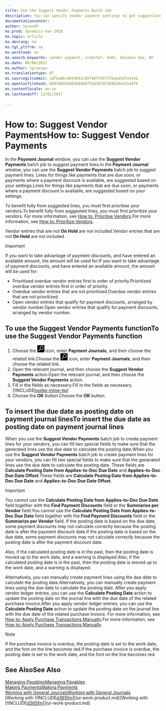 ```yaml
---
title: Use the Suggest Vendor Payments Batch Job
description: You can specify vendor payment settings to get suggestions or proposals for payments that are due soon or where a discount is available.
documentationcenter: 
author: SorenGP
ms.prod: dynamics-nav-2018
ms.topic: article
ms.devlang: na
ms.tgt_pltfrm: na
ms.workload: na
ms.search.keywords: vendor payment, creditor, debt, balance due, AP
ms.date: 06/06/2017
ms.author: sgroespe
ms.translationtype: HT
ms.sourcegitcommit: 1dfba8b14019991c95f40ffd5f7fbaed5df414eb
ms.openlocfilehash: 66030855b065b89b077ed197df2698244431d4f6
ms.contentlocale: en-nz
ms.lasthandoff: 12/01/2017

---
```

# <a name="how-to-suggest-vendor-payments"></a><span data-ttu-id="c9275-103">How to: Suggest Vendor Payments</span><span class="sxs-lookup"><span data-stu-id="c9275-103">How to: Suggest Vendor Payments</span></span>
<span data-ttu-id="c9275-104">In the **Payment Journal** window, you can use the **Suggest Vendor Payments** batch job to suggest payment lines.</span><span class="sxs-lookup"><span data-stu-id="c9275-104">In the **Payment Journal** window, you can use the **Suggest Vendor Payments** batch job to suggest payment lines.</span></span> <span data-ttu-id="c9275-105">Lines for things like payments that are due soon, or payments where a payment discount is available, are suggested based on your settings.</span><span class="sxs-lookup"><span data-stu-id="c9275-105">Lines for things like payments that are due soon, or payments where a payment discount is available, are suggested based on your settings.</span></span>

<span data-ttu-id="c9275-106">To benefit fully from suggested lines, you must first prioritise your vendors.</span><span class="sxs-lookup"><span data-stu-id="c9275-106">To benefit fully from suggested lines, you must first prioritize your vendors.</span></span> <span data-ttu-id="c9275-107">For more information, see [How to: Prioritise Vendors](purchasing-how-prioritize-vendors.md).</span><span class="sxs-lookup"><span data-stu-id="c9275-107">For more information, see [How to: Prioritize Vendors](purchasing-how-prioritize-vendors.md).</span></span>  

<span data-ttu-id="c9275-108">Vendor entries that are not **On Hold** are not included.</span><span class="sxs-lookup"><span data-stu-id="c9275-108">Vendor entries that are not **On Hold** are not included.</span></span>  

> [!IMPORTANT]  
>   <span data-ttu-id="c9275-109">If you want to take advantage of payment discounts, and have entered an available amount, the amount will be used for:</span><span class="sxs-lookup"><span data-stu-id="c9275-109">If you want to take advantage of payment discounts, and have entered an available amount, the amount will be used for:</span></span>  

* <span data-ttu-id="c9275-110">Prioritised overdue vendor entries first in order of priority.</span><span class="sxs-lookup"><span data-stu-id="c9275-110">Prioritized overdue vendor entries first in order of priority.</span></span>  
* <span data-ttu-id="c9275-111">Overdue vendor entries that are not prioritised.</span><span class="sxs-lookup"><span data-stu-id="c9275-111">Overdue vendor entries that are not prioritized.</span></span>  
* <span data-ttu-id="c9275-112">Open vendor entries that qualify for payment discounts, arranged by vendor number.</span><span class="sxs-lookup"><span data-stu-id="c9275-112">Open vendor entries that qualify for payment discounts, arranged by vendor number.</span></span>  

## <a name="to-use-the-suggest-vendor-payments-function"></a><span data-ttu-id="c9275-113">To use the Suggest Vendor Payments function</span><span class="sxs-lookup"><span data-stu-id="c9275-113">To use the Suggest Vendor Payments function</span></span>
1. <span data-ttu-id="c9275-114">Choose the ![Search for Page or Report](media/ui-search/search_small.png "Search for Page or Report icon") icon, enter **Payment Journals**, and then choose the related link.</span><span class="sxs-lookup"><span data-stu-id="c9275-114">Choose the ![Search for Page or Report](media/ui-search/search_small.png "Search for Page or Report icon") icon, enter **Payment Journals**, and then choose the related link.</span></span>  
2. <span data-ttu-id="c9275-115">Open the relevant journal, and then choose the **Suggest Vendor Payments** action.</span><span class="sxs-lookup"><span data-stu-id="c9275-115">Open the relevant journal, and then choose the **Suggest Vendor Payments** action.</span></span>  
3. <span data-ttu-id="c9275-116">Fill in the fields as necessary.</span><span class="sxs-lookup"><span data-stu-id="c9275-116">Fill in the fields as necessary.</span></span> [!INCLUDE[tooltip-inline-tip](includes/tooltip-inline-tip_md.md)]  
4. <span data-ttu-id="c9275-117">Choose the **OK** button.</span><span class="sxs-lookup"><span data-stu-id="c9275-117">Choose the **OK** button.</span></span>  

## <a name="to-insert-the-due-date-as-posting-date-on-payment-journal-lines"></a><span data-ttu-id="c9275-118">To insert the due date as posting date on payment journal lines</span><span class="sxs-lookup"><span data-stu-id="c9275-118">To insert the due date as posting date on payment journal lines</span></span>
<span data-ttu-id="c9275-119">When you use the **Suggest Vendor Payments** batch job to create payment lines for your vendors, you can fill two special fields to make sure that the generated lines use the due date to calculate the posting date.</span><span class="sxs-lookup"><span data-stu-id="c9275-119">When you use the **Suggest Vendor Payments** batch job to create payment lines for your vendors, you can fill two special fields to make sure that the generated lines use the due date to calculate the posting date.</span></span> <span data-ttu-id="c9275-120">These fields are **Calculate Posting Date from Applies-to-Doc Due Date** and **Applies-to-Doc Due Date Offset**.</span><span class="sxs-lookup"><span data-stu-id="c9275-120">These fields are **Calculate Posting Date from Applies-to-Doc Due Date** and **Applies-to-Doc Due Date Offset**.</span></span>  

> [!IMPORTANT]  
>   <span data-ttu-id="c9275-121">You cannot use the **Calculate Posting Date from Applies-to-Doc Due Date** field together with the **Find Payment Discounts** field or the **Summarise per Vendor** field.</span><span class="sxs-lookup"><span data-stu-id="c9275-121">You cannot use the **Calculate Posting Date from Applies-to-Doc Due Date** field together with the **Find Payment Discounts** field or the **Summarize per Vendor** field.</span></span> <span data-ttu-id="c9275-122">If the posting date is based on the due date, some payment discounts may not calculate correctly because the posting date is after the payment discount date.</span><span class="sxs-lookup"><span data-stu-id="c9275-122">If the posting date is based on the due date, some payment discounts may not calculate correctly because the posting date is after the payment discount date.</span></span>  

<span data-ttu-id="c9275-123">Also, if the calculated posting date is in the past, then the posting date is moved up to the work date, and a warning is displayed.</span><span class="sxs-lookup"><span data-stu-id="c9275-123">Also, if the calculated posting date is in the past, then the posting date is moved up to the work date, and a warning is displayed.</span></span>  

<span data-ttu-id="c9275-124">Alternatively, you can manually create payment lines using the due date to calculate the posting date.</span><span class="sxs-lookup"><span data-stu-id="c9275-124">Alternatively, you can manually create payment lines using the due date to calculate the posting date.</span></span> <span data-ttu-id="c9275-125">After you apply vendor ledger entries, you can use the **Calculate Posting Date** action to update the posting date on the journal line with the due date of the related purchase invoice.</span><span class="sxs-lookup"><span data-stu-id="c9275-125">After you apply vendor ledger entries, you can use the **Calculate Posting Date** action to update the posting date on the journal line with the due date of the related purchase invoice.</span></span> <span data-ttu-id="c9275-126">For more information, see [How to: Apply Purchase Transactions Manually](payables-how-apply-purchase-transactions-manually.md).</span><span class="sxs-lookup"><span data-stu-id="c9275-126">For more information, see [How to: Apply Purchase Transactions Manually](payables-how-apply-purchase-transactions-manually.md).</span></span>  

> [!NOTE]  
>   <span data-ttu-id="c9275-127">If the purchase invoice is overdue, the posting date is set to the work date, and the font on the line becomes red.</span><span class="sxs-lookup"><span data-stu-id="c9275-127">If the purchase invoice is overdue, the posting date is set to the work date, and the font on the line becomes red.</span></span>  

## <a name="see-also"></a><span data-ttu-id="c9275-128">See Also</span><span class="sxs-lookup"><span data-stu-id="c9275-128">See Also</span></span>
[<span data-ttu-id="c9275-129">Managing Payables</span><span class="sxs-lookup"><span data-stu-id="c9275-129">Managing Payables</span></span>](payables-manage-payables.md)  
[<span data-ttu-id="c9275-130">Making Payments</span><span class="sxs-lookup"><span data-stu-id="c9275-130">Making Payments</span></span>](payables-make-payments.md)  
[<span data-ttu-id="c9275-131">Working with General Journals</span><span class="sxs-lookup"><span data-stu-id="c9275-131">Working with General Journals</span></span>](ui-work-general-journals.md)  
<span data-ttu-id="c9275-132">[Working with [!INCLUDE[d365fin](includes/d365fin_md.md)]](ui-work-product.md)</span><span class="sxs-lookup"><span data-stu-id="c9275-132">[Working with [!INCLUDE[d365fin](includes/d365fin_md.md)]](ui-work-product.md)</span></span>  

